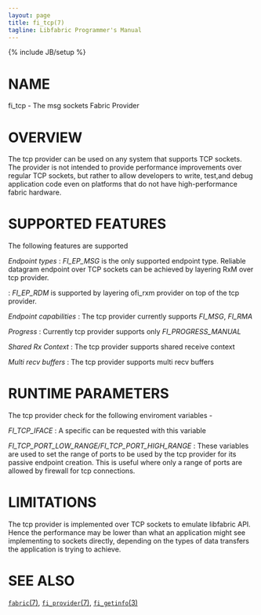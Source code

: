```yaml
---
layout: page
title: fi_tcp(7)
tagline: Libfabric Programmer's Manual
---
```

{% include JB/setup %}

# NAME

fi_tcp \- The msg sockets Fabric Provider

# OVERVIEW

The tcp provider can be used on any system that supports TCP sockets. The
provider is not intended to provide performance improvements over regular
TCP sockets, but rather to allow developers to write, test,and debug
application code even on platforms that do not have high-performance
fabric hardware.

# SUPPORTED FEATURES

The following features are supported

*Endpoint types*
: *FI_EP_MSG* is the only supported endpoint type. Reliable
  datagram endpoint over TCP sockets can be achieved by layering RxM over
  tcp provider.

: *FI_EP_RDM* is supported by layering ofi_rxm provider on top of the
  tcp provider.

*Endpoint capabilities*
: The tcp provider currently supports *FI_MSG*, *FI_RMA*

*Progress*
: Currently tcp provider supports only *FI_PROGRESS_MANUAL*

*Shared Rx Context*
: The tcp provider supports shared receive context

*Multi recv buffers*
: The tcp provider supports multi recv buffers

# RUNTIME PARAMETERS

The tcp provider check for the following enviroment variables -

*FI_TCP_IFACE*
: A specific can be requested with this variable

*FI_TCP_PORT_LOW_RANGE/FI_TCP_PORT_HIGH_RANGE*
: These variables are used to set the range of ports to be used by the
  tcp provider for its passive endpoint creation. This is useful where
  only a range of ports are allowed by firewall for tcp connections.

# LIMITATIONS

The tcp provider is implemented over TCP sockets to emulate libfabric API.
Hence the performance may be lower than what an application might see
implementing to sockets directly, depending on the types of data transfers
the application is trying to achieve.

# SEE ALSO

[`fabric`(7)](fabric.7.html),
[`fi_provider`(7)](fi_provider.7.html),
[`fi_getinfo`(3)](fi_getinfo.3.html)
